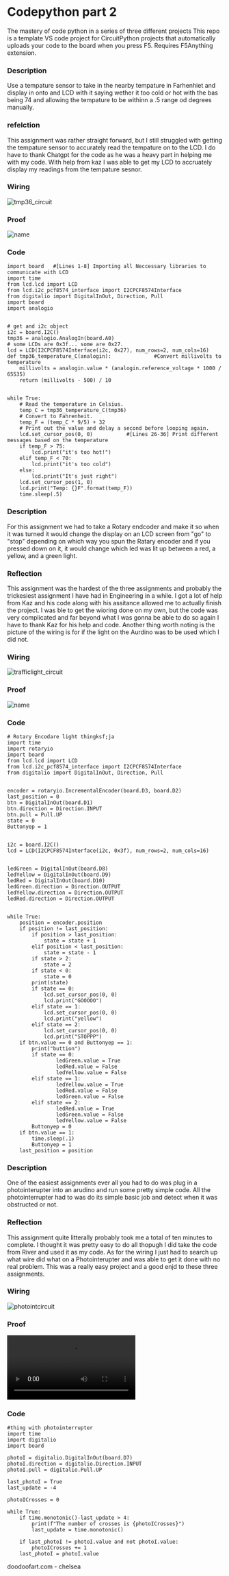 # Codepython part 2
The mastery of code python in a series of three different projects
This repo is a template VS code project for CircuitPython projects that automatically uploads your code to the board when you press F5. Requires F5Anything extension.

### Description
Use a tempature sensor to take in the nearby tempature in Farhenhiet and display in onto and LCD with it saying wether it too cold or hot with the bas being 74 and allowing the tempature to be withinn a .5 range od degrees manually. 


### refelction
This assignment was rather straight forward, but I still struggled with getting the tempature sensor to accurately read the tempature on to the LCD. I do have to thank Chatgpt for the code as he was a heavy part in helping me with my code. With help from kaz I was able to get my LCD to accruately display my readings from the tempature sesnor.

### Wiring

![tmp36_circuit](https://user-images.githubusercontent.com/112981453/228340407-b3ad295e-59c6-4e54-b15b-df0bc159f9ae.png)



### Proof
![name](https://github.com/Ncrawfo72/Code-python-part-2/blob/master/this%20one%202.gif)

### Code
```
import board   #[Lines 1-8] Importing all Neccessary libraries to communicate with LCD
import time
from lcd.lcd import LCD
from lcd.i2c_pcf8574_interface import I2CPCF8574Interface
from digitalio import DigitalInOut, Direction, Pull 
import board
import analogio


# get and i2c object
i2c = board.I2C()
tmp36 = analogio.AnalogIn(board.A0)
# some LCDs are 0x3f... some are 0x27.
lcd = LCD(I2CPCF8574Interface(i2c, 0x27), num_rows=2, num_cols=16)
def tmp36_temperature_C(analogin):              #Convert millivolts to temperature
    millivolts = analogin.value * (analogin.reference_voltage * 1000 / 65535)
    return (millivolts - 500) / 10


while True:
    # Read the temperature in Celsius.
    temp_C = tmp36_temperature_C(tmp36)  
    # Convert to Fahrenheit.
    temp_F = (temp_C * 9/5) + 32
    # Print out the value and delay a second before looping again.
    lcd.set_cursor_pos(0, 0)           #[Lines 26-36] Print different messages based on the temperature
    if temp_F > 75:
        lcd.print("it's too hot!")
    elif temp_F < 70:
        lcd.print("it's too cold")
    else:
        lcd.print("It's just right")
    lcd.set_cursor_pos(1, 0)
    lcd.print("Temp: {}F".format(temp_F))
    time.sleep(.5) 
```




### Description
For this assignment we had to take a Rotary endcoder and make it so when it was turned it would change the display on an LCD screen from "go" to "stop" depending on which way you spun the Ratary encoder and if you pressed down on it, it would change which led was lit up between a red, a yellow, and a green light.

### Reflection
This assignment was the hardest of the three assignments and probably the trickesiest assignment I have had in Engineering in a while. I got a lot of help from Kaz and his code along with his assitance allowed me to actually finish the project. I was ble to get the wioring done on my own, but the code was very complicated and far beyond what I was gonna be able to do so again I have to thank Kaz for his help and code. Another thing worth noting is the picture of the wiring is for if the light on the Aurdino was to be used which I did not.



### Wiring
![trafficlight_circuit](https://user-images.githubusercontent.com/112981453/228340528-ce69e90e-a2c9-4738-b83b-3f310dc698a7.png)



### Proof
![name](https://github.com/Ncrawfo72/Code-python-part-2/blob/master/this%20one.gif)


### Code
```
# Rotary Encodare light thingksf;ja
import time
import rotaryio
import board
from lcd.lcd import LCD
from lcd.i2c_pcf8574_interface import I2CPCF8574Interface
from digitalio import DigitalInOut, Direction, Pull


encoder = rotaryio.IncrementalEncoder(board.D3, board.D2)
last_position = 0
btn = DigitalInOut(board.D1)
btn.direction = Direction.INPUT
btn.pull = Pull.UP
state = 0
Buttonyep = 1


i2c = board.I2C()
lcd = LCD(I2CPCF8574Interface(i2c, 0x3f), num_rows=2, num_cols=16)


ledGreen = DigitalInOut(board.D8)
ledYellow = DigitalInOut(board.D9)
ledRed = DigitalInOut(board.D10)
ledGreen.direction = Direction.OUTPUT
ledYellow.direction = Direction.OUTPUT
ledRed.direction = Direction.OUTPUT


while True:
    position = encoder.position
    if position != last_position:
        if position > last_position:
            state = state + 1
        elif position < last_position:
            state = state - 1
        if state > 2:
            state = 2
        if state < 0:
            state = 0
        print(state)
        if state == 0: 
            lcd.set_cursor_pos(0, 0)
            lcd.print("GOOOOO")
        elif state == 1:
            lcd.set_cursor_pos(0, 0)
            lcd.print("yellow")
        elif state == 2:
            lcd.set_cursor_pos(0, 0)
            lcd.print("STOPPP")
    if btn.value == 0 and Buttonyep == 1:
        print("buttion")
        if state == 0: 
                ledGreen.value = True
                ledRed.value = False
                ledYellow.value = False
        elif state == 1:
                ledYellow.value = True
                ledRed.value = False
                ledGreen.value = False
        elif state == 2:
                ledRed.value = True
                ledGreen.value = False
                ledYellow.value = False
        Buttonyep = 0
    if btn.value == 1:
        time.sleep(.1)
        Buttonyep = 1
    last_position = position
```






### Description
One of the easiest assignments ever all you had to do was plug in a photointerupter into an arudino and run some pretty simple code. All the photointerrupter had to was do its simple basic job and detect when it was obstructed or not.


### Reflection
This assignment quite litterally probably took me a total of ten minutes to complete. I thought it was pretty easy to do all thopugh I did take the code from River and used it as my code. As for the wiring I just had to search up what wire did what on a Photointerupter and was able to get it done with no real problem. This was a really easy project and a good enjd to these three assignments.


### Wiring
![photointcircuit](https://user-images.githubusercontent.com/112981453/228340575-71563045-9ad7-4722-bcbf-26fe0f55e0b5.png)



### Proof
![name](https://github.com/Ncrawfo72/Code-python-part-2/blob/master/New%20video.mp4)

### Code 
```
#thing with photointerrupter
import time
import digitalio
import board

photoI = digitalio.DigitalInOut(board.D7)
photoI.direction = digitalio.Direction.INPUT
photoI.pull = digitalio.Pull.UP

last_photoI = True
last_update = -4

photoICrosses = 0

while True:
    if time.monotonic()-last_update > 4:
        print(f"The number of crosses is {photoICrosses}")
        last_update = time.monotonic()
    
    if last_photoI != photoI.value and not photoI.value:
        photoICrosses += 1
    last_photoI = photoI.value
```

doodoofart.com - chelsea
